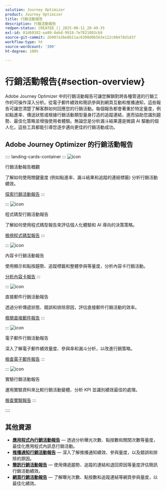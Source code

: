 ```yaml
---
solution: Journey Optimizer
product: Journey Optimizer
title: 行銷活動報告
description: 行銷活動報告
redpen-status: CREATED_||_2025-08-11_20-49-35
exl-id: 01d60382-ea80-4ebd-9918-7e7821083cb9
source-git-commit: 2b907a3be8b11ac6308d0b563e122c88478d1d37
workflow-type: ht
source-wordcount: '309'
ht-degree: 100%

---
```


# 行銷活動報告{#section-overview}

Adobe Journey Optimizer 中的行銷活動報告可讓您解鎖對跨各種管道的行銷工作的可操作深入分析。從電子郵件績效和簡訊參與到網頁互動和推播通知，這些報告可讓您清楚了解客群如何回應您的行銷活動。每個報告都會著重於特定量度，例如點進率、傳送狀態或根據行銷活動類型量身打造的追蹤連結，進而協助您識別趨勢、最佳化策略並增強使用者體驗。無論您是分析漏斗結果還是微調 AI 驅動的個人化，這些工具都能引導您逐步邁向更佳的行銷活動成功。

## Adobe Journey Optimizer 的行銷活動報告

:::: landing-cards-container
:::
![icon](https://cdn.experienceleague.adobe.com/icons/chart-line.svg?lang=zh-Hant)

行銷活動報告概觀

了解如何使用關鍵量度 (例如點進率、漏斗結果和追蹤的連結標籤) 分析行銷活動績效。

[探索行銷活動報告](../using/reports/campaign-global-report-cja.md)
:::

:::
![icon](https://cdn.experienceleague.adobe.com/icons/code-branch.svg?lang=zh-Hant)

程式碼型行銷活動報告

了解如何使用程式碼型報告來評估個人化體驗和 AI 導向的決策策略。

[檢視程式碼型報告](../using/reports/campaign-global-report-cja-code.md)
:::

:::
![icon](https://cdn.experienceleague.adobe.com/icons/list-check.svg?lang=zh-Hant)

內容卡行銷活動報告

使用顯示和點按趨勢、追蹤標籤和整體參與等量度，分析內容卡行銷活動。

[分析內容卡報告](../using/reports/campaign-global-report-cja-content.md)
:::

:::
![icon](https://cdn.experienceleague.adobe.com/icons/envelope.svg?lang=zh-Hant)

直接郵件行銷活動報告

透過分析傳遞狀態、錯誤和排除原因，評估直接郵件行銷活動的效率。

[檢閱直接郵件報告](../using/reports/campaign-global-report-cja-direct.md)
:::

:::
![icon](https://cdn.experienceleague.adobe.com/icons/envelope-open-text.svg?lang=zh-Hant)

電子郵件行銷活動報告

深入了解電子郵件績效量度、參與率和漏斗分析，以改進行銷策略。

[檢查電子郵件報告](../using/reports/campaign-global-report-cja-email.md)
:::

:::
![icon](https://cdn.experienceleague.adobe.com/icons/vial.svg?lang=zh-Hant)

實驗行銷活動報告

運用實驗資料來比較行銷活動變體、分析 KPI 並識別績效最佳的處理。

[檢查實驗報告](../using/reports/campaign-global-report-cja-experimentation.md)
:::

::::


## 其他資源

- **[應用程式內行銷活動報告](../using/reports/campaign-global-report-cja-inapp.md)** — 透過分析曝光次數、點按數和關閉次數等量度，最佳化應用程式內訊息行銷活動。
- **[推播通知行銷活動報告](../using/reports/campaign-global-report-cja-push.md)** — 深入了解推播通知績效、參與量度，以及錯誤和排除的原因。
- **[簡訊行銷活動報告](../using/reports/campaign-global-report-cja-sms.md)** — 使用傳遞趨勢、追蹤的連結和退回原因等量度評估簡訊行銷活動績效。
- **[網頁行銷活動報告](../using/reports/campaign-global-report-cja-web.md)** — 了解曝光次數、點按數和追蹤連結等網頁參與量度，以最佳化績效。
